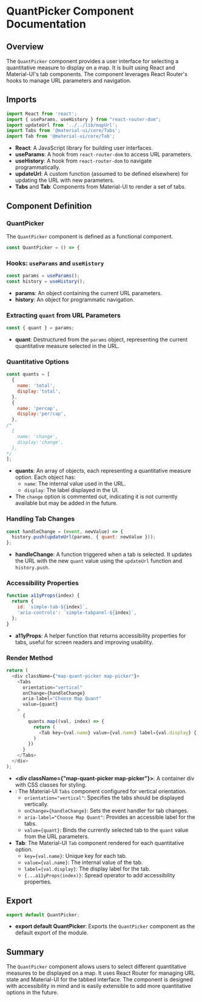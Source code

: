 # QuantPicker Component Documentation

## Overview

The `QuantPicker` component provides a user interface for selecting a quantitative measure to display on a map. It is built using React and Material-UI's tab components. The component leverages React Router's hooks to manage URL parameters and navigation.

## Imports

```javascript
import React from 'react';
import { useParams, useHistory } from "react-router-dom";
import updateUrl from '../../lib/mapUrl';
import Tabs from '@material-ui/core/Tabs';
import Tab from '@material-ui/core/Tab';
```
- **React**: A JavaScript library for building user interfaces.
- **useParams**: A hook from `react-router-dom` to access URL parameters.
- **useHistory**: A hook from `react-router-dom` to navigate programmatically.
- **updateUrl**: A custom function (assumed to be defined elsewhere) for updating the URL with new parameters.
- **Tabs** and **Tab**: Components from Material-UI to render a set of tabs.

## Component Definition

### QuantPicker

The `QuantPicker` component is defined as a functional component.

```javascript
const QuantPicker = () => {
```

### Hooks: `useParams` and `useHistory`

```javascript
const params = useParams();
const history = useHistory();
```
- **params**: An object containing the current URL parameters.
- **history**: An object for programmatic navigation.

### Extracting `quant` from URL Parameters

```javascript
const { quant } = params;
```
- **quant**: Destructured from the `params` object, representing the current quantitative measure selected in the URL.

### Quantitative Options

```javascript
const quants = [
  {
    name: 'total',
    display:'total',
  },
  {
    name: 'percap',
    display:'per/cap',
  },
/*
  {
    name: 'change',
    display:'change',
  },
*/
];
```
- **quants**: An array of objects, each representing a quantitative measure option. Each object has:
  - `name`: The internal value used in the URL.
  - `display`: The label displayed in the UI.
- The `change` option is commented out, indicating it is not currently available but may be added in the future.

### Handling Tab Changes

```javascript
const handleChange = (event, newValue) => {
  history.push(updateUrl(params, { quant: newValue }));
};
```
- **handleChange**: A function triggered when a tab is selected. It updates the URL with the new `quant` value using the `updateUrl` function and `history.push`.

### Accessibility Properties

```javascript
function a11yProps(index) {
  return {
    id: `simple-tab-${index}`,
    'aria-controls': `simple-tabpanel-${index}`,
  };
}
```
- **a11yProps**: A helper function that returns accessibility properties for tabs, useful for screen readers and improving usability.

### Render Method

```javascript
return (
  <div className={"map-quant-picker map-picker"}>
    <Tabs
      orientation="vertical"
      onChange={handleChange}
      aria-label="Choose Map Quant"
      value={quant}
    >
      {
        quants.map((val, index) => {
          return (
            <Tab key={val.name} value={val.name} label={val.display} {...a11yProps(index)} />
          )
        })
      }
    </Tabs>
  </div>
);
```
- **<div className={"map-quant-picker map-picker"}>**: A container div with CSS classes for styling.
- **<Tabs>**: The Material-UI `Tabs` component configured for vertical orientation.
  - `orientation="vertical"`: Specifies the tabs should be displayed vertically.
  - `onChange={handleChange}`: Sets the event handler for tab changes.
  - `aria-label="Choose Map Quant"`: Provides an accessible label for the tabs.
  - `value={quant}`: Binds the currently selected tab to the `quant` value from the URL parameters.
- **Tab**: The Material-UI `Tab` component rendered for each quantitative option.
  - `key={val.name}`: Unique key for each tab.
  - `value={val.name}`: The internal value of the tab.
  - `label={val.display}`: The display label for the tab.
  - `{...a11yProps(index)}`: Spread operator to add accessibility properties.

## Export

```javascript
export default QuantPicker;
```
- **export default QuantPicker**: Exports the `QuantPicker` component as the default export of the module.

## Summary

The `QuantPicker` component allows users to select different quantitative measures to be displayed on a map. It uses React Router for managing URL state and Material-UI for the tabbed interface. The component is designed with accessibility in mind and is easily extensible to add more quantitative options in the future.